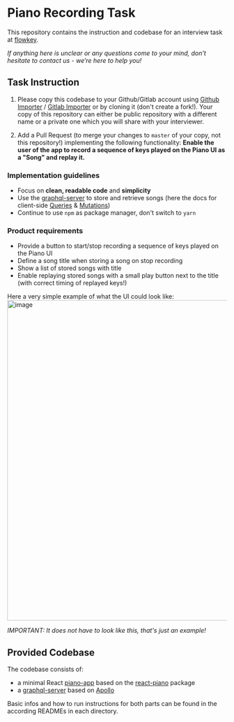 # Piano Recording Task

This repository contains the instruction and codebase for an interview task at [flowkey](https://www.flowkey.com).

*If anything here is unclear or any questions come to your mind, don’t hesitate to contact us - we’re here to help you!*

## Task Instruction

1. Please copy this codebase to your Github/Gitlab account using [Github Importer](https://help.github.com/en/articles/importing-a-repository-with-github-importer) / [Gitlab Importer](https://docs.gitlab.com/ee/user/project/import/repo_by_url.html) or by cloning it (don't create a fork!). Your copy of this repository can either be public repository with a different name or a private one which you will share with your interviewer.


2. Add a Pull Request (to merge your changes to `master` of your copy, not this repository!) implementing the following functionality:
**Enable the user of the app to record a sequence of keys played on the Piano UI as a "Song" and replay it.**

### Implementation guidelines
- Focus on **clean, readable code** and **simplicity**
- Use the [graphql-server](graphql-server) to store and retrieve songs (here the docs for client-side [Queries](https://www.apollographql.com/docs/react/essentials/queries/) & [Mutations](https://www.apollographql.com/docs/react/essentials/mutations/))
- Continue to use `npm` as package manager, don't switch to `yarn`

### Product requirements
- Provide a button to start/stop recording a sequence of keys played on the Piano UI
- Define a song title when storing a song on stop recording
- Show a list of stored songs with title
- Enable replaying stored songs with a small play button next to the title (with correct timing of replayed keys!)

Here a very simple example of what the UI could look like:
<img width="735" alt="image" src="https://user-images.githubusercontent.com/10008938/61955349-1ce49b80-afbb-11e9-810d-108d27c25a2a.png">

*IMPORTANT: It does not have to look like this, that's just an example!*

## Provided Codebase

The codebase consists of:
- a minimal React [piano-app](piano-app) based on the [react-piano](https://github.com/kevinsqi/react-piano) package
- a [graphql-server](graphql-server) based on [Apollo](https://www.apollographql.com/)

Basic infos and how to run instructions for both parts can be found in the according READMEs in each directory.
